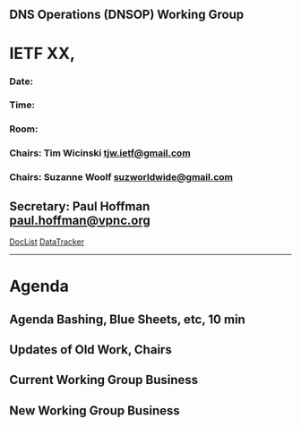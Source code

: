 ## DNS Operations (DNSOP) Working Group
# IETF XX, 

### Date:
### Time: 
### Room: 
### Chairs: Tim Wicinski <tjw.ietf@gmail.com>
### Chairs: Suzanne Woolf <suzworldwide@gmail.com>

## Secretary: Paul Hoffman <paul.hoffman@vpnc.org>

[DocList](https://svn.tools.ietf.org/svn/wg/dnsop/doclist.html)
[DataTracker](https://datatracker.ietf.org/wg/dnsop/documents/)

---
# Agenda
##  Agenda Bashing, Blue Sheets, etc,  10 min

## Updates of Old Work, Chairs

## Current Working Group Business

## New Working Group Business 

